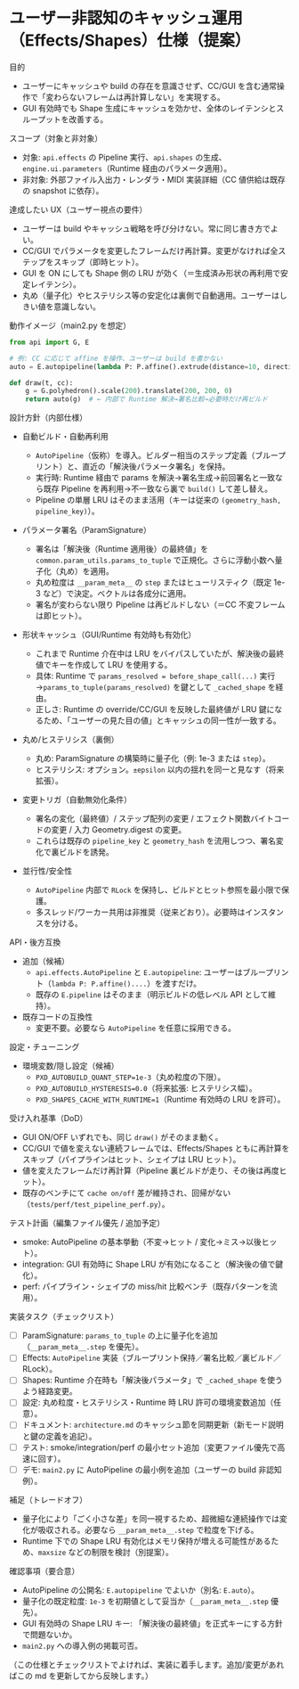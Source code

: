 # ユーザー非認知のキャッシュ運用（Effects/Shapes）仕様（提案）

目的
- ユーザーにキャッシュや build の存在を意識させず、CC/GUI を含む通常操作で「変わらないフレームは再計算しない」を実現する。
- GUI 有効時でも Shape 生成にキャッシュを効かせ、全体のレイテンシとスループットを改善する。

スコープ（対象と非対象）
- 対象: `api.effects` の Pipeline 実行、`api.shapes` の生成、`engine.ui.parameters`（Runtime 経由のパラメータ適用）。
- 非対象: 外部ファイル入出力・レンダラ・MIDI 実装詳細（CC 値供給は既存の snapshot に依存）。

達成したい UX（ユーザー視点の要件）
- ユーザーは build やキャッシュ戦略を呼び分けない。常に同じ書き方でよい。
- CC/GUI でパラメータを変更したフレームだけ再計算。変更がなければ全ステップをスキップ（即時ヒット）。
- GUI を ON にしても Shape 側の LRU が効く（＝生成済み形状の再利用で安定レイテンシ）。
- 丸め（量子化）やヒステリシス等の安定化は裏側で自動適用。ユーザーはしきい値を意識しない。

動作イメージ（main2.py を想定）
```python
from api import G, E

# 例: CC に応じて affine を操作、ユーザーは build を書かない
auto = E.autopipeline(lambda P: P.affine().extrude(distance=10, direction=(0,0,1)))

def draw(t, cc):
    g = G.polyhedron().scale(200).translate(200, 200, 0)
    return auto(g)  # ← 内部で Runtime 解決→署名比較→必要時だけ再ビルド
```

設計方針（内部仕様）
- 自動ビルド・自動再利用
  - `AutoPipeline`（仮称）を導入。ビルダー相当のステップ定義（ブループリント）と、直近の「解決後パラメータ署名」を保持。
  - 実行時: Runtime 経由で params を解決→署名生成→前回署名と一致なら既存 Pipeline を再利用→不一致なら裏で `build()` して差し替え。
  - Pipeline の単層 LRU はそのまま活用（キーは従来の `(geometry_hash, pipeline_key)`）。

- パラメータ署名（ParamSignature）
  - 署名は「解決後（Runtime 適用後）の最終値」を `common.param_utils.params_to_tuple` で正規化。さらに浮動小数へ量子化（丸め）を適用。
  - 丸め粒度は `__param_meta__` の `step` またはヒューリスティク（既定 1e-3 など）で決定。ベクトルは各成分に適用。
  - 署名が変わらない限り Pipeline は再ビルドしない（＝CC 不変フレームは即ヒット）。

- 形状キャッシュ（GUI/Runtime 有効時も有効化）
  - これまで Runtime 介在中は LRU をバイパスしていたが、解決後の最終値でキーを作成して LRU を使用する。
  - 具体: Runtime で `params_resolved = before_shape_call(...)` 実行→`params_to_tuple(params_resolved)` を鍵として `_cached_shape` を経由。
  - 正しさ: Runtime の override/CC/GUI を反映した最終値が LRU 鍵になるため、「ユーザーの見た目の値」とキャッシュの同一性が一致する。

- 丸め/ヒステリシス（裏側）
  - 丸め: ParamSignature の構築時に量子化（例: 1e-3 または `step`）。
  - ヒステリシス: オプション。`±epsilon` 以内の揺れを同一と見なす（将来拡張）。

- 変更トリガ（自動無効化条件）
  - 署名の変化（最終値）/ ステップ配列の変更 / エフェクト関数バイトコードの変更 / 入力 Geometry.digest の変更。
  - これらは既存の `pipeline_key` と `geometry_hash` を流用しつつ、署名変化で裏ビルドを誘発。

- 並行性/安全性
  - `AutoPipeline` 内部で `RLock` を保持し、ビルドとヒット参照を最小限で保護。
  - 多スレッド/ワーカー共用は非推奨（従来どおり）。必要時はインスタンスを分ける。

API・後方互換
- 追加（候補）
  - `api.effects.AutoPipeline` と `E.autopipeline`: ユーザーはブループリント（`lambda P: P.affine()....`）を渡すだけ。
  - 既存の `E.pipeline` はそのまま（明示ビルドの低レベル API として維持）。
- 既存コードの互換性
  - 変更不要。必要なら `AutoPipeline` を任意に採用できる。

設定・チューニング
- 環境変数/隠し設定（候補）
  - `PXD_AUTOBUILD_QUANT_STEP=1e-3`（丸め粒度の下限）。
  - `PXD_AUTOBUILD_HYSTERESIS=0.0`（将来拡張: ヒステリシス幅）。
  - `PXD_SHAPES_CACHE_WITH_RUNTIME=1`（Runtime 有効時の LRU を許可）。

受け入れ基準（DoD）
- GUI ON/OFF いずれでも、同じ `draw()` がそのまま動く。
- CC/GUI で値を変えない連続フレームでは、Effects/Shapes ともに再計算をスキップ（パイプラインはヒット、シェイプは LRU ヒット）。
- 値を変えたフレームだけ再計算（Pipeline 裏ビルドが走り、その後は再度ヒット）。
- 既存のベンチにて `cache on/off` 差が維持され、回帰がない（`tests/perf/test_pipeline_perf.py`）。

テスト計画（編集ファイル優先 / 追加予定）
- smoke: AutoPipeline の基本挙動（不変→ヒット / 変化→ミス→以後ヒット）。
- integration: GUI 有効時に Shape LRU が有効になること（解決後の値で鍵化）。
- perf: パイプライン・シェイプの miss/hit 比較ベンチ（既存パターンを流用）。

実装タスク（チェックリスト）
- [ ] ParamSignature: `params_to_tuple` の上に量子化を追加（`__param_meta__.step` を優先）。
- [ ] Effects: `AutoPipeline` 実装（ブループリント保持／署名比較／裏ビルド／RLock）。
- [ ] Shapes: Runtime 介在時も「解決後パラメータ」で `_cached_shape` を使うよう経路変更。
- [ ] 設定: 丸め粒度・ヒステリシス・Runtime 時 LRU 許可の環境変数追加（任意）。
- [ ] ドキュメント: `architecture.md` のキャッシュ節を同期更新（新モード説明と鍵の定義を追記）。
- [ ] テスト: smoke/integration/perf の最小セット追加（変更ファイル優先で高速に回す）。
- [ ] デモ: `main2.py` に AutoPipeline の最小例を追加（ユーザーの build 非認知例）。

補足（トレードオフ）
- 量子化により「ごく小さな差」を同一視するため、超微細な連続操作では変化が吸収される。必要なら `__param_meta__.step` で粒度を下げる。
- Runtime 下での Shape LRU 有効化はメモリ保持が増える可能性があるため、`maxsize` などの制限を検討（別提案）。

確認事項（要合意）
- AutoPipeline の公開名: `E.autopipeline` でよいか（別名: `E.auto`）。
- 量子化の既定粒度: `1e-3` を初期値として妥当か（`__param_meta__.step` 優先）。
- GUI 有効時の Shape LRU キー: 「解決後の最終値」を正式キーにする方針で問題ないか。
- `main2.py` への導入例の掲載可否。

（この仕様とチェックリストでよければ、実装に着手します。追加/変更があればこの md を更新してから反映します。）

